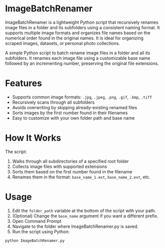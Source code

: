 # ImageBatchRenamer
ImageBatchRenamer is a lightweight Python script that recursively renames image files in a folder and its subfolders using a consistent naming format. It supports multiple image formats and organizes file names based on the numerical order found in the original names. It is ideal for organizing scraped images, datasets, or personal photo collections.

A simple Python script to batch rename image files in a folder and all its subfolders. It renames each image file using a customizable base name followed by an incrementing number, preserving the original file extensions.

# Features

- Supports common image formats: `.jpg`, `.jpeg`, `.png`, `.gif`, `.bmp`, `.tiff`
- Recursively scans through all subfolders
- Avoids overwriting by skipping already-existing renamed files
- Sorts images by the first number found in their filenames
- Easy to customize with your own folder path and base name

# How It Works

The script:
1. Walks through all subdirectories of a specified root folder
2. Collects image files with supported extensions
3. Sorts them based on the first number found in the filename
4. Renames them in the format: `base_name_1.ext`, `base_name_2.ext`, etc.

# Usage
1. Edit the `folder_path` variable at the bottom of the script with your path.
2. (Optional) Change the `base_name` argument if you want a different prefix.
3. Open Command Prompt
4. Navigate to the folder where ImageBatchRenamer.py is saved.
5. Run the script using Python:
```bash
python ImageBatchRenamer.py
